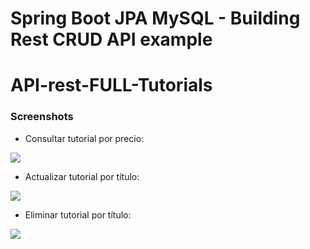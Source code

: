 # Spring Boot JPA MySQL - Building Rest CRUD API example
# API-rest-FULL-Tutorials

### Screenshots

- Consultar tutorial por precio:

![](https://github.com/V3RSER/API-rest-FULL-Tutorials/tree/main/ss/queryByPrice.png)

- Actualizar tutorial por título:

![](https://github.com/V3RSER/API-rest-FULL-Tutorials/tree/main/ss/updateByTitle.png)

- Eliminar tutorial por título:

![](https://github.com/V3RSER/API-rest-FULL-Tutorials/tree/main/ss/deleteByTitle.png)